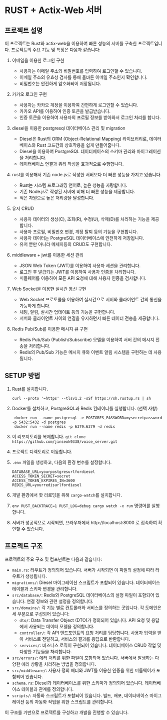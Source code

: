 # RUST + Actix-Web 서버

## 프로젝트 설명

이 프로젝트는 Rust와 actix-web을 이용하여 빠른 성능의 서버를 구축한 프로젝트입니다. 프로젝트의 주요 기능 및 특징은 다음과 같습니다:

1. 이메일을 이용한 로그인 구현

   - 사용자는 이메일 주소와 비밀번호를 입력하여 로그인할 수 있습니다.
   - 이메일 주소의 유효성 검사를 통해 올바른 이메일 주소인지 확인합니다.
   - 비밀번호는 안전하게 암호화되어 저장됩니다.

2. 카카오 로그인 구현

   - 사용자는 카카오 계정을 이용하여 간편하게 로그인할 수 있습니다.
   - 카카오 API를 이용하여 인증 토큰을 발급받습니다.
   - 인증 토큰을 이용하여 사용자의 프로필 정보를 받아와서 로그인 처리를 합니다.

3. diesel을 이용한 postgresql 데이터베이스 관리 및 migration
   - Diesel은 Rust의 ORM (Object-Relational Mapping) 라이브러리로, 데이터베이스와 Rust 코드간의 상호작용을 쉽게 만들어줍니다.
   - Diesel을 이용하여 PostgreSQL 데이터베이스의 스키마 관리와 마이그레이션을 처리합니다.
   - 데이터베이스 연결과 쿼리 작성을 효과적으로 수행합니다.
4. rust를 이용해서 기존 node.js로 작성한 서버보다 더 빠른 성능을 가지고 있습니다.

   - Rust는 시스템 프로그래밍 언어로, 높은 성능을 자랑합니다.
   - 기존 Node.js로 작성된 서버에 비해 더 빠른 성능을 제공합니다.
   - 적은 자원으로 높은 처리량을 달성합니다.

5. 유저 CRUD
   - 사용자 데이터의 생성(C), 조회(R), 수정(U), 삭제(D)를 처리하는 기능을 제공합니다.
   - 사용자 프로필, 비밀번호 변경, 계정 탈퇴 등의 기능을 구현합니다.
   - 사용자 데이터는 PostgreSQL 데이터베이스에 안전하게 저장됩니다.
   - 유저 뿐만 아니라 메세지등의 CRUD도 구현합니다.
6. middleware + jwt를 이용한 세션 관리
   - JSON Web Token (JWT)를 이용하여 사용자 세션을 관리합니다.
   - 로그인 후 발급되는 JWT를 이용하여 사용자 인증을 처리합니다.
   - 미들웨어를 이용하여 모든 API 요청에 대해 사용자 인증을 검사합니다.
7. Web Socket을 이용한 실시간 통신 구현
   - Web Socket 프로토콜을 이용하여 실시간으로 서버와 클라이언트 간의 통신을 가능하게 합니다.
   - 채팅, 알림, 실시간 업데이트 등의 기능을 구현합니다.
   - 서버와 클라이언트 사이의 연결을 유지하면서 빠른 데이터 전송을 제공합니다.
8. Redis Pub/Sub를 이용한 메시지 큐 구현
   - Redis Pub/Sub (Publish/Subscribe) 모델을 이용하여 서버 간의 메시지 전송을 처리합니다.
   - Redis의 Pub/Sub 기능은 메시지 큐와 이벤트 알림 시스템을 구현하는 데 사용됩니다.

## SETUP 방법

1. Rust를 설치합니다.

   `curl --proto '=https' --tlsv1.2 -sSf https://sh.rustup.rs | sh`

2. Docker를 설치하고, PostgreSQL과 Redis 컨테이너를 실행합니다. (선택 사항)

   ```
    docker run --name postgresql -e POSTGRES_PASSWORD=mysecretpassword -p 5432:5432 -d postgres
    docker run --name redis -p 6379:6379 -d redis
   ```

3. 이 리포지토리를 복제합니다.
   `git clone https://github.com/jinseok9338/voice_server.git`

4. 프로젝트 디렉토리로 이동합니다.
5. `.env` 파일을 생성하고, 다음의 환경 변수를 설정합니다.
   ```
   DATABASE_URL=yourpostgresurlfordiesel
   ACCESS_TOKEN_SECRET=secret
   ACCESS_TOKEN_EXPIRES_IN=3600
   REDIS_URL=yourredisurlfordiesel
   ```
6. 개발 환경에서 핫 리로딩을 위해 `cargo-watch`를 설치합니다.
7. `env RUST_BACKTRACE=1 RUST_LOG=debug cargo watch -x run` 명령어를 실행합니다.
8. 서버가 성공적으로 시작되면, 브라우저에서 http://localhost:8000 로 접속하여 확인할 수 있습니다.

## 프로젝트 구조

프로젝트의 주요 구조 및 컴포넌트는 다음과 같습니다:

- `main.rs`: 라우트가 정의되어 있습니다. 서버가 시작되면 이 파일의 설정에 따라 라우트가 생성됩니다.
- `migrations/`: Diesel 마이그레이션 스크립트가 포함되어 있습니다. 데이터베이스 테이블과 스키마 변경을 관리합니다.
- `src/database/`: Redis와 PostgreSQL 데이터베이스의 설정 파일이 포함되어 있습니다. 연결 정보와 관련 설정을 정의합니다.
- `src/domains/`: 각 기능 별로 컨트롤러와 서비스를 정의하는 곳입니다. 각 도메인은 세 부분으로 구성되어 있습니다:
  - `dto/`: Data Transfer Object (DTO)가 정의되어 있습니다. API 요청 및 응답에서 사용되는 데이터 모델을 정의합니다.
  - `controller/`: 각 API 엔드포인트의 요청 처리를 담당합니다. 사용자 입력을 받아 서비스로 전달하고, 서비스의 결과를 응답으로 반환합니다.
  - `services/`: 비즈니스 로직이 구현되어 있습니다. 데이터베이스 CRUD 작업 및 다양한 기능들을 처리합니다.
- `src/errors/`: 에러 처리를 위한 파일이 포함되어 있습니다. 서버에서 발생하는 다양한 에러 상황을 처리하는 방법을 정의합니다.
- `src/middleware/`: 사용자 정의 헤더와 JWT를 이용한 인증을 위한 미들웨어가 포함되어 있습니다.
- `schema.rs`: Diesel과 데이터베이스를 위한 스키마가 정의되어 있습니다. 데이터베이스 테이블과 관계를 정의합니다.
- `scripts/`: 자동화 스크립트가 포함되어 있습니다. 빌드, 배포, 데이터베이스 마이그레이션 등의 자동화 작업을 위한 스크립트를 관리합니다.

이 구조를 기반으로 프로젝트를 구성하고 개발을 진행할 수 있습니다.

